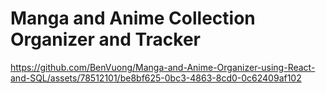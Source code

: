 # Manga and Anime Collection Organizer and Tracker

https://github.com/BenVuong/Manga-and-Anime-Organizer-using-React-and-SQL/assets/78512101/be8bf625-0bc3-4863-8cd0-0c62409af102

